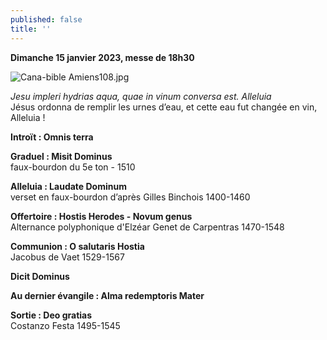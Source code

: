 ```yaml
---
published: false
title: ''
---
```

**Dimanche 15 janvier 2023, messe de 18h30**

![Cana-bible Amiens108.jpg]({{site.baseurl}}/images/Cana-bible%20Amiens108.jpg)


*Jesu impleri hydrias aqua, quae in vinum conversa est. Alleluia*  
Jésus ordonna de remplir les urnes d’eau, et cette eau fut changée en vin, Alleluia !

**Introït : Omnis terra**

**Graduel : Misit Dominus**  
faux-bourdon du 5e ton - 1510

**Alleluia : Laudate Dominum**  
verset en faux-bourdon d’après Gilles Binchois 1400-1460

**Offertoire : Hostis Herodes - Novum genus**  
Alternance polyphonique d'Elzéar Genet de Carpentras 1470-1548


**Communion :  O salutaris Hostia**  
Jacobus de Vaet 1529-1567

**Dicit Dominus**  

**Au dernier évangile : Alma redemptoris Mater**

**Sortie : Deo gratias**  
Costanzo Festa 1495-1545